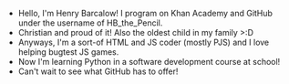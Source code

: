 - Hello, I'm Henry Barcalow! I program on Khan Academy and GitHub under the username of HB_the_Pencil.
- Christian and proud of it! Also the oldest child in my family >:D
- Anyways, I'm a sort-of HTML and JS coder (mostly PJS) and I love helping bugtest JS games.
- Now I'm learning Python in a software development course at school!
- Can't wait to see what GitHub has to offer!

<!---
HB-the-Pencil/HB-the-Pencil is a ✨ special ✨ repository because its `README.md` (this file) appears on your GitHub profile.
You can click the Preview link to take a look at your changes.
--->
